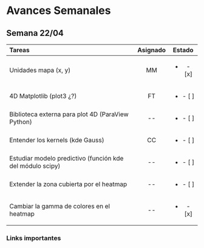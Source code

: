 # Avances Semanales

## Semana 22/04

| Tareas                                                    | Asignado |          Estado           |
|:----------------------------------------------------------|:--------:|:-------------------------:|
| Unidades mapa (x, y)                                      |    MM    | <ul><li> - [x] </li></ul> |
| 4D Matplotlib (plot3 ¿?)                                  |    FT    | <ul><li> - [ ] </li></ul> |
| Biblioteca externa para plot 4D  (ParaView Python)        |    --    | <ul><li> - [ ] </li></ul> |
| Entender los kernels (kde Gauss)                          |    CC    | <ul><li> - [ ] </li></ul> |
| Estudiar modelo predictivo (función kde del módulo scipy) |    --    | <ul><li> - [ ] </li></ul> |
| Extender la zona cubierta por el heatmap                  |    --    | <ul><li> - [ ] </li></ul> |
| Cambiar la gamma de colores en el heatmap                 |    --    | <ul><li> - [x] </li></ul> |
### Links importantes

